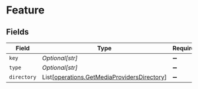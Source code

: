 # Feature


## Fields

| Field                                                                                                | Type                                                                                                 | Required                                                                                             | Description                                                                                          |
| ---------------------------------------------------------------------------------------------------- | ---------------------------------------------------------------------------------------------------- | ---------------------------------------------------------------------------------------------------- | ---------------------------------------------------------------------------------------------------- |
| `key`                                                                                                | *Optional[str]*                                                                                      | :heavy_minus_sign:                                                                                   | N/A                                                                                                  |
| `type`                                                                                               | *Optional[str]*                                                                                      | :heavy_minus_sign:                                                                                   | N/A                                                                                                  |
| `directory`                                                                                          | List[[operations.GetMediaProvidersDirectory](../../models/operations/getmediaprovidersdirectory.md)] | :heavy_minus_sign:                                                                                   | N/A                                                                                                  |